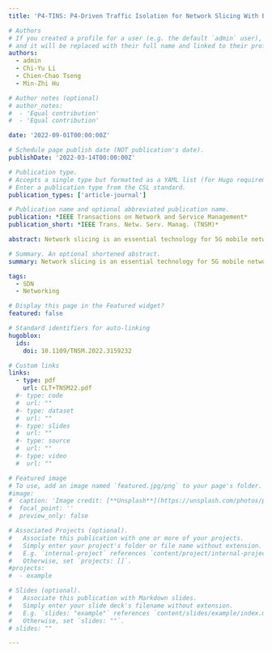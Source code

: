 ```yaml
---
title: 'P4-TINS: P4-Driven Traffic Isolation for Network Slicing With Bandwidth Guarantee and Management'

# Authors
# If you created a profile for a user (e.g. the default `admin` user), write the username (folder name) here
# and it will be replaced with their full name and linked to their profile.
authors:
  - admin
  - Chi-Yu Li
  - Chien-Chao Tseng
  - Min-Zhi Hu

# Author notes (optional)
# author_notes:
#  - 'Equal contribution'
#  - 'Equal contribution'

date: '2022-09-01T00:00:00Z'

# Schedule page publish date (NOT publication's date).
publishDate: '2022-03-14T00:00:00Z'

# Publication type.
# Accepts a single type but formatted as a YAML list (for Hugo requirements).
# Enter a publication type from the CSL standard.
publication_types: ['article-journal']

# Publication name and optional abbreviated publication name.
publication: *IEEE Transactions on Network and Service Management*
publication_short: *IEEE Trans. Netw. Serv. Manag. (TNSM)*

abstract: Network slicing is an essential technology for 5G mobile networks. It partitions network resource logically into multiple isolated slices, each of which can satisfy a suite of network requirements for one specific service. However, it cannot be fulfilled by the current SDN (Software-Defined Networks), since the conventional SDN data-plane technology, OpenFlow, is not flexible enough to offer fine-grained network resource control or queue/packet scheduling. It leads to many research studies developing corresponding solutions on programmable switches. In this work, we focus on the support of the bandwidth guarantee and management for network slices. Although several studies with the similar goal have been proposed, they do not consider interference among different flow types or use the built-in meter for easy deployment on COTS (Commercial Off-The-Shelf) P4 switches. To this end, we first conduct a case study to examine the interference cases. We then propose a solution, designated as P4-TINS (P4-driven Traffic Isolation for Network Slicing), to resolve the interference by isolating different types of traffic flows in priority queues and set the P4 switch’s bucket size based on the time granularity of its bandwidth management operation. It cannot only ensure the guaranteed bandwidth for each slice but also enable coexistent slices to fairly share residual bandwidth. We have confirmed its effectiveness experimentally based on our prototype over an ONOS (Open Network Operating System) controller and a COTS P4 switch.

# Summary. An optional shortened abstract.
summary: Network slicing is an essential technology for 5G mobile networks. It partitions network resource logically into multiple isolated slices, each of which can satisfy a suite of network requirements for one specific service. However, it cannot be fulfilled by the current SDN. We then propose a solution, designated as P4-TINS (P4-driven Traffic Isolation for Network Slicing).

tags:
  - SDN
  - Networking

# Display this page in the Featured widget?
featured: false

# Standard identifiers for auto-linking
hugoblox:
  ids:
    doi: 10.1109/TNSM.2022.3159232

# Custom links
links:
  - type: pdf
    url: CLT+TNSM22.pdf
  #- type: code
  #  url: ""
  #- type: dataset
  #  url: ""
  #- type: slides
  #  url: ""
  #- type: source
  #  url: ""
  #- type: video
  #  url: ""

# Featured image
# To use, add an image named `featured.jpg/png` to your page's folder.
#image:
#  caption: 'Image credit: [**Unsplash**](https://unsplash.com/photos/pLCdAaMFLTE)'
#  focal_point: ''
#  preview_only: false

# Associated Projects (optional).
#   Associate this publication with one or more of your projects.
#   Simply enter your project's folder or file name without extension.
#   E.g. `internal-project` references `content/project/internal-project/index.md`.
#   Otherwise, set `projects: []`.
#projects:
#  - example

# Slides (optional).
#   Associate this publication with Markdown slides.
#   Simply enter your slide deck's filename without extension.
#   E.g. `slides: "example"` references `content/slides/example/index.md`.
#   Otherwise, set `slides: ""`.
# slides: ""

---
```

<!--
> [!NOTE]
> Click the _Cite_ button above to demo the feature to enable visitors to import publication metadata into their reference management software.

> [!NOTE]
> Create your slides in Markdown - click the _Slides_ button to check out the example.

Add the publication's **full text** or **supplementary notes** here. You can use rich formatting such as including [code, math, and images](https://docs.hugoblox.com/content/writing-markdown-latex/).
-->
